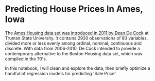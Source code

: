# Predicting House Prices In Ames, Iowa
The [Ames Housing data set was introduced in 2011 by Dean De Cock](http://www.amstat.org/publications/jse/v19n3/decock.pdf) at Truman State University. It contains 2930 observations of 80 variables, divided more or less evenly among ordinal, nominal, continuous and discrete. With data from 2006-2010, De Cock intended to provide a contemporary alternative to the Boston Housing data set, which was compiled in the 70's.

In this notebook, I will clean and explore the data, then briefly optimize a handful of regression models for predicting 'Sale Price'
